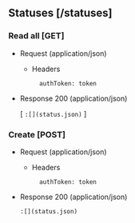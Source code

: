 ## Statuses [/statuses]

### Read all [GET]

+ Request (application/json)

    + Headers

            authToken: token

+ Response 200 (application/json)

    [
      ```
      :[](status.json)
      ```
    ]

### Create [POST]

+ Request (application/json)

    + Headers

            authToken: token

+ Response 200 (application/json)

    ```
    :[](status.json)
    ```
